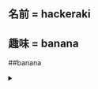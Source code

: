 ## 名前 = hackeraki
## 趣味 = banana
##banana
<details><summary></summary>

  

```rb
'banana'
```
</details>
